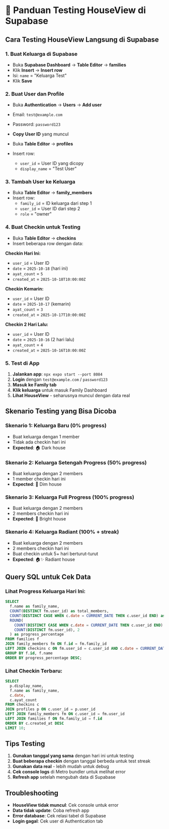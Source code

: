 # 🎯 Panduan Testing HouseView di Supabase

## Cara Testing HouseView Langsung di Supabase

### 1. **Buat Keluarga di Supabase**
- Buka **Supabase Dashboard** → **Table Editor** → **families**
- Klik **Insert** → **Insert row**
- Isi: `name` = "Keluarga Test"
- Klik **Save**

### 2. **Buat User dan Profile**
- Buka **Authentication** → **Users** → **Add user**
- Email: `test@example.com`
- Password: `password123`
- **Copy User ID** yang muncul

- Buka **Table Editor** → **profiles**
- Insert row:
  - `user_id` = User ID yang dicopy
  - `display_name` = "Test User"

### 3. **Tambah User ke Keluarga**
- Buka **Table Editor** → **family_members**
- Insert row:
  - `family_id` = ID keluarga dari step 1
  - `user_id` = User ID dari step 2
  - `role` = "owner"

### 4. **Buat Checkin untuk Testing**
- Buka **Table Editor** → **checkins**
- Insert beberapa row dengan data:

**Checkin Hari Ini:**
- `user_id` = User ID
- `date` = `2025-10-18` (hari ini)
- `ayat_count` = `5`
- `created_at` = `2025-10-18T10:00:00Z`

**Checkin Kemarin:**
- `user_id` = User ID
- `date` = `2025-10-17` (kemarin)
- `ayat_count` = `3`
- `created_at` = `2025-10-17T10:00:00Z`

**Checkin 2 Hari Lalu:**
- `user_id` = User ID
- `date` = `2025-10-16` (2 hari lalu)
- `ayat_count` = `4`
- `created_at` = `2025-10-16T10:00:00Z`

### 5. **Test di App**
1. **Jalankan app**: `npx expo start --port 8084`
2. **Login** dengan `test@example.com` / `password123`
3. **Masuk ke Family tab**
4. **Klik keluarga** untuk masuk Family Dashboard
5. **Lihat HouseView** - seharusnya muncul dengan data real

## Skenario Testing yang Bisa Dicoba

### **Skenario 1: Keluarga Baru (0% progress)**
- Buat keluarga dengan 1 member
- Tidak ada checkin hari ini
- **Expected**: 🏠 Dark house

### **Skenario 2: Keluarga Setengah Progress (50% progress)**
- Buat keluarga dengan 2 members
- 1 member checkin hari ini
- **Expected**: 🏡 Dim house

### **Skenario 3: Keluarga Full Progress (100% progress)**
- Buat keluarga dengan 2 members
- 2 members checkin hari ini
- **Expected**: 🌇 Bright house

### **Skenario 4: Keluarga Radiant (100% + streak)**
- Buat keluarga dengan 2 members
- 2 members checkin hari ini
- Buat checkin untuk 5+ hari berturut-turut
- **Expected**: 🏠✨ Radiant house

## Query SQL untuk Cek Data

### **Lihat Progress Keluarga Hari Ini:**
```sql
SELECT 
  f.name as family_name,
  COUNT(DISTINCT fm.user_id) as total_members,
  COUNT(DISTINCT CASE WHEN c.date = CURRENT_DATE THEN c.user_id END) as members_read_today,
  ROUND(
    COUNT(DISTINCT CASE WHEN c.date = CURRENT_DATE THEN c.user_id END) * 100.0 / 
    COUNT(DISTINCT fm.user_id), 2
  ) as progress_percentage
FROM families f
JOIN family_members fm ON f.id = fm.family_id
LEFT JOIN checkins c ON fm.user_id = c.user_id AND c.date = CURRENT_DATE
GROUP BY f.id, f.name
ORDER BY progress_percentage DESC;
```

### **Lihat Checkin Terbaru:**
```sql
SELECT 
  p.display_name,
  f.name as family_name,
  c.date,
  c.ayat_count
FROM checkins c
JOIN profiles p ON c.user_id = p.user_id
LEFT JOIN family_members fm ON c.user_id = fm.user_id
LEFT JOIN families f ON fm.family_id = f.id
ORDER BY c.created_at DESC
LIMIT 10;
```

## Tips Testing

1. **Gunakan tanggal yang sama** dengan hari ini untuk testing
2. **Buat beberapa checkin** dengan tanggal berbeda untuk test streak
3. **Gunakan data real** - lebih mudah untuk debug
4. **Cek console logs** di Metro bundler untuk melihat error
5. **Refresh app** setelah mengubah data di Supabase

## Troubleshooting

- **HouseView tidak muncul**: Cek console untuk error
- **Data tidak update**: Coba refresh app
- **Error database**: Cek relasi tabel di Supabase
- **Login gagal**: Cek user di Authentication tab
